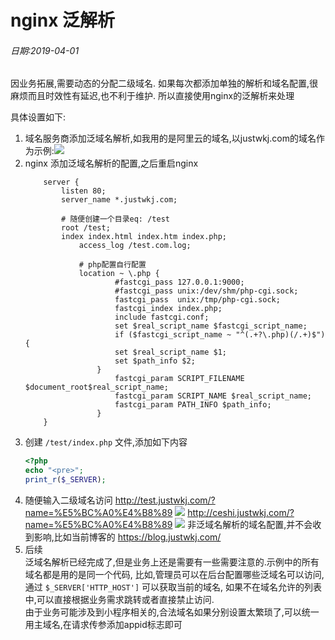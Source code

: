 # nginx 泛解析
###### 日期:2019-04-01
因业务拓展,需要动态的分配二级域名. 如果每次都添加单独的解析和域名配置,很麻烦而且时效性有延迟,也不利于维护. 所以直接使用nginx的泛解析来处理

具体设置如下:
1. 域名服务商添加泛域名解析,如我用的是阿里云的域名,以justwkj.com的域名作为示例:![](https://ws1.sinaimg.cn/large/0063sFGSgy1g1my8ayjdqj30fu0a50sw.jpg)
2. nginx 添加泛域名解析的配置,之后重启nginx
    ```nginx
        server {
            listen 80;
            server_name *.justwkj.com;
         
            # 随便创建一个目录eq: /test
            root /test;
            index index.html index.htm index.php;
                access_log /test.com.log;
        
                # php配置自行配置
                location ~ \.php {  
                        #fastcgi_pass 127.0.0.1:9000;   
                        #fastcgi_pass unix:/dev/shm/php-cgi.sock;   
                        fastcgi_pass  unix:/tmp/php-cgi.sock;  
                        fastcgi_index index.php;  
                        include fastcgi.conf;  
                        set $real_script_name $fastcgi_script_name;  
                        if ($fastcgi_script_name ~ "^(.+?\.php)(/.+)$") {  
                        set $real_script_name $1;  
                        set $path_info $2;  
                    }  
                        fastcgi_param SCRIPT_FILENAME $document_root$real_script_name;  
                        fastcgi_param SCRIPT_NAME $real_script_name;  
                        fastcgi_param PATH_INFO $path_info;  
                    } 
        }
    ```
3. 创建 `/test/index.php` 文件,添加如下内容
    ```php
    <?php
    echo "<pre>";
    print_r($_SERVER);
    ```
4. 随便输入二级域名访问
http://test.justwkj.com/?name=%E5%BC%A0%E4%B8%89
![](https://ws1.sinaimg.cn/large/0063sFGSgy1g1myeqz8arj30pg0h7q3m.jpg)
http://ceshi.justwkj.com/?name=%E5%BC%A0%E4%B8%89
![](https://ws1.sinaimg.cn/large/0063sFGSgy1g1myg1tegwj30p90gz74y.jpg)
非泛域名解析的域名配置,并不会收到影响,比如当前博客的 <https://blog.justwkj.com/>
5. 后续  
    泛域名解析已经完成了,但是业务上还是需要有一些需要注意的.示例中的所有域名都是用的是同一个代码,
    比如,管理员可以在后台配置哪些泛域名可以访问,通过 `$_SERVER['HTTP_HOST']` 可以获取当前的域名,
    如果不在域名允许的列表中,可以直接根据业务需求跳转或者直接禁止访问.  
    由于业务可能涉及到小程序相关的,合法域名如果分别设置太繁琐了,可以统一用主域名,在请求传参添加appid标志即可
